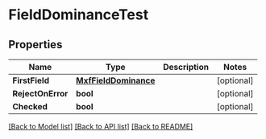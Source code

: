 # FieldDominanceTest

## Properties

Name | Type | Description | Notes
------------ | ------------- | ------------- | -------------
**FirstField** | [**MxfFieldDominance**](mxf_field_dominance.md) |  | [optional] 
**RejectOnError** | **bool** |  | [optional] 
**Checked** | **bool** |  | [optional] 

[[Back to Model list]](../README.md#documentation-for-models) [[Back to API list]](../README.md#documentation-for-api-endpoints) [[Back to README]](../README.md)


